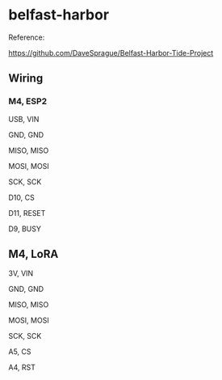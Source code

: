 # belfast-harbor

Reference:

https://github.com/DaveSprague/Belfast-Harbor-Tide-Project

## Wiring

### M4, ESP2

USB, VIN

GND, GND

MISO, MISO

MOSI, MOSI

SCK, SCK

D10, CS

D11, RESET

D9, BUSY

## M4, LoRA

3V, VIN

GND, GND

MISO, MISO

MOSI, MOSI

SCK, SCK

A5, CS

A4, RST



